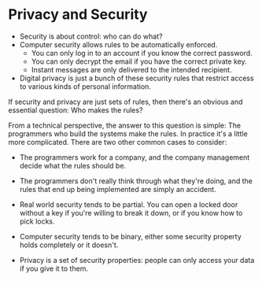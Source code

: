 
# Privacy and Security

 * Security is about control: who can do what?
 * Computer security allows rules to be automatically enforced.
   * You can only log in to an account if you know the correct password.
   * You can only decrypt the email if you have the correct private key.
   * Instant messages are only delivered to the intended recipient.
 * Digital privacy is just a bunch of these security rules that restrict
   access to various kinds of personal information.

If security and privacy are just sets of rules, then there's an obvious and
essential question: Who makes the rules?

From a technical perspective, the answer to this question is simple: The
programmers who build the systems make the rules. In practice it's a little more
complicated. There are two other common cases to consider:

 * The programmers work for a company, and the company management decide what
   the rules should be.
 * The programmers don't really think through what they're doing, and the rules
   that end up being implemented are simply an accident.





   
 * Real world security tends to be partial. You can open a locked door
   without a key if you're willing to break it down, or if you know
   how to pick locks.
 * Computer security tends to be binary, either some security property holds
   completely or it doesn't.
 * Privacy is a set of security properties: people can only access your data
   if you give it to them.


